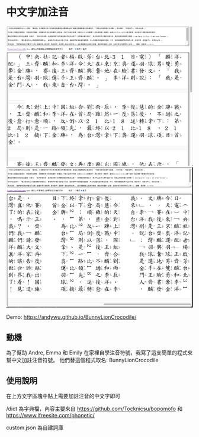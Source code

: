 # 中文字加注音

![Horizontal](./sc-h.png)
![Vertical](./sc-v.png)

Demo: https://andywu.github.io/BunnyLionCrocodile/

## 動機
為了幫助 Andre, Emma 和 Emily 在家裡自學注音符號，我寫了這支簡單的程式來幫中文加註注音符號。
他們替這個程式取名: BunnyLionCrocodile

## 使用說明
在上方文字區塊中貼上需要加註注音的中文字即可

/dict 為字典檔，內容主要來自 https://github.com/Tocknicsu/bopomofo 和 https://www.ifreesite.com/phonetic/

custom.json 為自建詞庫
